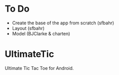 To Do
=====
- Create the base of the app from scratch (sfbahr)
- Layout (sfbahr)
- Model (BJClarke & charten)

UltimateTic
===========

Ultimate Tic Tac Toe for Android.